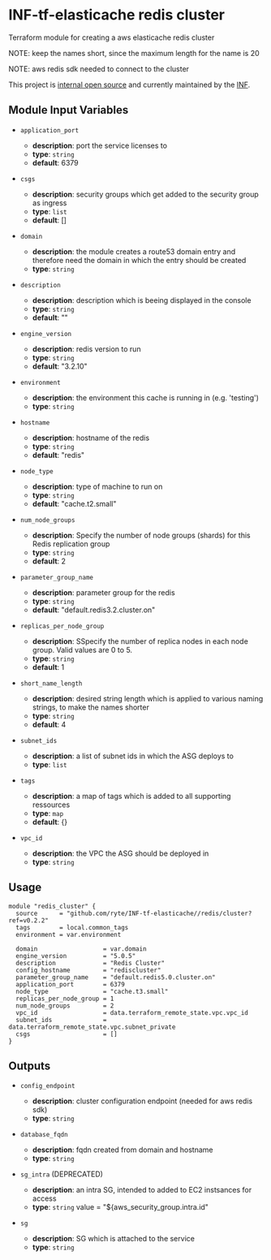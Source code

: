 # INF-tf-elasticache redis cluster

Terraform module for creating a aws elasticache redis cluster

NOTE: keep the names short, since the maximum length for the name is 20

NOTE: aws redis sdk needed to connect to the cluster

This project is [internal open source](https://en.wikipedia.org/wiki/Inner_source)
and currently maintained by the [INF](https://github.com/orgs/ryte/teams/inf).

## Module Input Variables

- `application_port`
    -  __description__: port the service licenses to
    -  __type__: `string`
    -  __default__: 6379

- `csgs`
    -  __description__: security groups which get added to the security group as ingress
    -  __type__: `list`
    -  __default__: []


- `domain`
    -  __description__: the module creates a route53 domain entry and therefore need the domain in which the entry should be created
    -  __type__: `string`

- `description`
    -  __description__: description which is beeing displayed in the console
    -  __type__: `string`
    -  __default__: ""

- `engine_version`
    -  __description__: redis version to run
    -  __type__: `string`
    -  __default__: "3.2.10"

- `environment`
    -  __description__: the environment this cache is running in (e.g. 'testing')
    -  __type__: `string`

- `hostname`
    -  __description__: hostname of the redis
    -  __type__: `string`
    -  __default__: "redis"


- `node_type`
    -  __description__: type of machine to run on
    -  __type__: `string`
    -  __default__: "cache.t2.small"


- `num_node_groups`
    -  __description__: Specify the number of node groups (shards) for this Redis replication group
    -  __type__: `string`
    -  __default__: 2

- `parameter_group_name`
    -  __description__: parameter group for the redis
    -  __type__: `string`
    -  __default__: "default.redis3.2.cluster.on"

- `replicas_per_node_group`
    -  __description__: SSpecify the number of replica nodes in each node group. Valid values are 0 to 5.
    -  __type__: `string`
    -  __default__: 1


- `short_name_length`
    -  __description__: desired string length which is applied to various naming strings, to make the names shorter
    -  __type__: `string`
    -  __default__: 4


- `subnet_ids`
    -  __description__: a list of subnet ids in which the ASG deploys to
    -  __type__: `list`


- `tags`
    -  __description__: a map of tags which is added to all supporting ressources
    -  __type__: `map`
    -  __default__: {}


- `vpc_id`
    -  __description__: the VPC the ASG should be deployed in
    -  __type__: `string`



## Usage

```hcl
module "redis_cluster" {
  source      = "github.com/ryte/INF-tf-elasticache//redis/cluster?ref=v0.2.2"
  tags        = local.common_tags
  environment = var.environment

  domain                  = var.domain
  engine_version          = "5.0.5"
  description             = "Redis Cluster"
  config_hostname         = "rediscluster"
  parameter_group_name    = "default.redis5.0.cluster.on"
  application_port        = 6379
  node_type               = "cache.t3.small"
  replicas_per_node_group = 1
  num_node_groups         = 2
  vpc_id                  = data.terraform_remote_state.vpc.vpc_id
  subnet_ids              = data.terraform_remote_state.vpc.subnet_private
  csgs                    = []
}
```

## Outputs

- `config_endpoint`
    -  __description__: cluster configuration endpoint (needed for aws redis sdk)
    -  __type__: `string`


- `database_fqdn`
    -  __description__: fqdn created from domain and hostname
    -  __type__: `string`


- `sg_intra` (DEPRECATED)
    -  __description__: an intra SG, intended to added to EC2 instsances for access
    -  __type__: `string`
  value = "${aws_security_group.intra.id"


- `sg`
    -  __description__: SG which is attached to the service
    -  __type__: `string`
